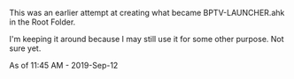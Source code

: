This was an earlier attempt at creating what became BPTV-LAUNCHER.ahk in the Root Folder.

I'm keeping it around because I may still use it for some other purpose. Not sure yet.

As of 11:45 AM - 2019-Sep-12 
